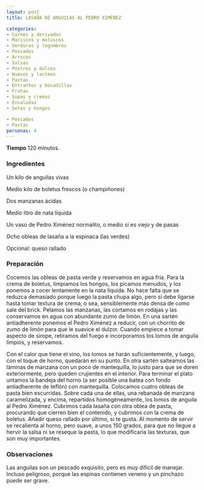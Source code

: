 ```yaml
---
layout: post
title: LASAÑA DE ANGUILAS AL PEDRO XIMÉNEZ

categories:
- Carnes y derivados
- Mariscos y moluscos
- Verduras y legumbres
- Pescados
- Arroces
- Salsas
- Postres y dulces
- Huevos y lacteos
- Pastas
- Entrantes y bocadillos
- Frutas
- Sopas y cremas
- Ensaladas
- Setas y hongos

- Pescados
- Pastas
personas: 4 
---
```

<b>Tiempo</b> 120 minutos.

<h3>Ingredientes</h3>
Un kilo de anguilas vivas

Medio kilo de boletus frescos (o champiñones)

Dos manzanas ácidas

Medio litro de nata líquida

Un vaso de Pedro Ximénez normalito, o medio si es viejo y de pasas

Ocho obleas de lasaña a la espinaca (las verdes)

Opcional: queso rallado

<h3>Preparación</h3>
Cocemos las obleas de pasta verde y reservamos en agua fría. Para la crema de boletus, limpiamos los hongos, los picamos menudos, y los ponemos a cocer lentamente en la nata líquida. No hace falta que se reduzca demasiado porque luego la pasta chupa algo, pero sí debe ligarse hasta tomar textura de crema, o sea, sensiblemente más densa de como sale del brick. Pelamos las manzanas, las cortamos en rodajas y las conservamos en agua con abundante zumo de limón. En una sartén antiadherente ponemos el Pedro Ximénez a reducir, con un chorrito de zumo de limón para que le suavice el dulzor. Cuando empiece a tomar aspecto de sirope, retiramos del fuego e incorporamos los lomos de anguila limpios, y reservamos.

Con el calor que tiene el vino, los lomos se harán suficientemente, y luego, con el toque de horno, quedarán en su punto. En otra sartén salteamos las láminas de manzana con un poco de mantequilla, lo justo para que se doren exteriormente, pero queden crujientes en el interior. Para terminar el plato untamos la bandeja del horno (a ser posible una batea con fondo antiadherente de teflón) con mantequilla. Colocamos cuatro obleas de pasta bien escurridas. Sobre cada una de ellas, una rebanada de manzana caramelizada, y encima, repartidos homogéneamente, los lomos de anguila al Pedro Ximénez. Cubrimos cada lasaña con otra oblea de pasta, procurando que cierren bien el contenido, y cubrimos con la crema de boletus. Añadir queso rallado por último, si te gusta. Al momento de servir se recalienta al horno, pero suave, a unos 150 grados, para que no llegue a hervir la salsa ni se reseque la pasta, lo que modificaría las texturas, que son muy importantes.

<h3>Observaciones</h3>
Las anguilas son un pescado exquisito, pero es muy difícil de manejar. Incluso peligroso, porque las espinas contienen veneno y un pinchazo puede ser grave.

